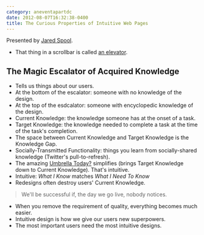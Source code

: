 ```yaml
---
category: aneventapartdc
date: 2012-08-07T16:32:38-0400
title: The Curious Properties of Intuitive Web Pages
---
```


Presented by [Jared Spool](http://www.uie.com/).

- That thing in a scrollbar is called [an elevator](http://www.usabilityfirst.com/glossary/scroll-elevator/).

## The Magic Escalator of Acquired Knowledge ##

- Tells us things about our users.
- At the bottom of the escalator: someone with no knowledge of the design.
- At the top of the esdcalator: someone with encyclopedic knowledge of the design.
- Current Knowledge: the knowledge someone has at the onset of a task.
- Target Knowledge: the knowledge needed to complete a task at the time of the task's completion.
- The space between Current Knowledge and Target Knowledge is the Knowledge Gap.
- Socially-Transmitted Functionality: things you learn from socially-shared knowledge (Twitter's pull-to-refresh).
- The amazing [Umbrella Today?](http://umbrellatoday.com/) simplifies (brings Target Knowledge down to Current Knowledge). That's intuitive.
- Intuitive: _What I Know_ matches _What I Need To Know_
- Redesigns often destroy users' Current Knowledge.

> We'll be successful if, the day we go live, nobody notices.

- When you remove the requirement of quality, everything becomes much easier.
- Intuitive design is how we give our users new superpowers.
- The most important users need the most intuitive designs.